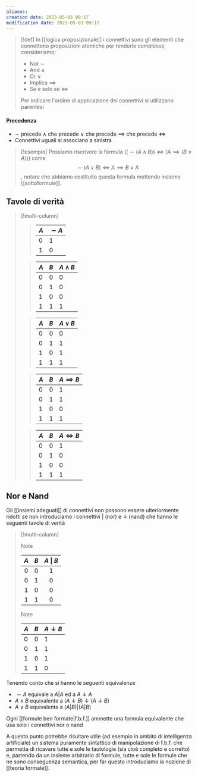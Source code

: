```yaml
---
aliases: 
creation date: 2023-05-03 09:17
modification date: 2023-05-03 09:17
---
```


>[!def]
>In [[logica proposizionale]] i connettivi sono gli elementi che connettono proposizioni atomiche per renderle complesse, consideriamo:
> - Not $\sim$
> - And $\land$
> - Or $\lor$
> - Implica $\implies$
> - Se e solo se $\iff$
> 
> Per indicare l'ordine di applicazione dei connettivi si utilizzano parentesi


#### Precedenza
- $\sim$ precede $\land$ che precede $\lor$ che precede $\implies$ che precede $\iff$
- Connettivi uguali si associano a sinistra

>[!esempio] 
>Possiamo riscrivere la formula $((\sim(A \land B)) \iff (A \implies (B \lor A)))$ come
>$$  \sim(A \lor B) \iff A \implies B \lor A $$, notare che abbiamo costituito questa formula mettendo insieme [[sottoformule]]. 

## Tavole di verità


>[!multi-column]
> > | $A$ | $\sim A$ |
> > | --- | -------- |
> > | 0   | 1        |
> > | 1   | 0        | 
> 
> 
> > | $A$ | $B$ | $A \land B$ |
> > | --- | --- | ----------- |
> > | 0   | 0   | 0           |
> > | 0   | 1   | 0           |
> > | 1   | 0   | 0           |
> > | 1   | 1   | 1           | 
> 
> 
> > | $A$ | $B$ | $A \lor B$ |
> > | --- | --- | ---------- |
> > | 0   | 0   | 0          |
> > | 0   | 1   | 1          |
> > | 1   | 0   | 1          |
> > | 1   | 1   | 1          | 
> 
> 
> > | $A$ | $B$ | $A \implies B$ |
> > | --- | --- | -------------- |
> > | 0   | 0   | 1              |
> > | 0   | 1   | 1              |
> > | 1   | 0   | 0              |
> > | 1   | 1   | 1              | 
> 
> 
> > | $A$ | $B$ | $A \iff B$ |
> > | --- | --- | ---------- |
> > | 0   | 0   | 1          |
> > | 0   | 1   | 0          |
> > | 1   | 0   | 0          |
> > | 1   | 1   | 1           |


## Nor e Nand
Gli [[insiemi adeguati]] di connettivi non possono essere ulteriormente ridotti se non introduciamo i connettivi $|$ (nor) e $\downarrow$ (nand) che hanno le seguenti tavole di verità

> [!multi-column]
> > [!NOTE]
> > | $A$   | $B$   | $A$ \| $B$ |
> > | :---: | :---: | :-----: |
> > | 0   | 0   | 1     |
> > | 0   | 1   | 0     |
> > | 1   | 0   | 0     |
> > | 1   | 1   | 0     | 
> > 
> 
> > [!note]
> > | $A$ | $B$ | $A \downarrow B$ |
> > | --- | --- | ---------------- |
> > | 0   | 0   | 1                |
> > | 0   | 1   | 1                |
> > | 1   | 0   | 1                |
> > | 1   | 1   | 0                | 
> > 


 Tenendo conto che si hanno le seguenti equivalenze
- $\sim A$ equivale a $A | A$ ed a $A \downarrow A$
- $A \land B$ equivalente a $(A \downarrow B) \downarrow (A \downarrow B)$
- $A \lor B$ equivalente a $(A | B)|(A|B)$

Ogni [[formule ben formate|f.b.f.]] ammette una formula equivalente che usa solo i connettivi nor o nand

A questo punto potrebbe risultare utile (ad esempio in ambito di intelligenza artificiale) un sistema puramente sintattico di manipolazione di f.b.f. che permetta di ricavare tutte e sole le tautologie (sia cioè completo e corretto) e, partendo da un insieme arbitrario di formule, tutte e sole le formule che ne sono conseguenza semantica, per far questo introduciamo la nozione di [[teoria formale]].